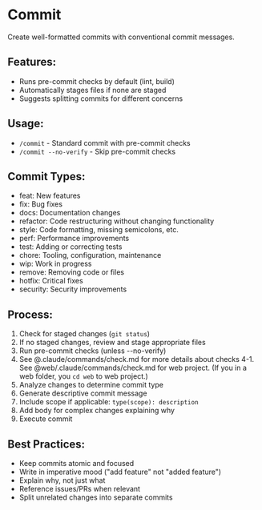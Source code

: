 # Commit

Create well-formatted commits with conventional commit messages.

## Features:

- Runs pre-commit checks by default (lint, build)
- Automatically stages files if none are staged
- Suggests splitting commits for different concerns

## Usage:

- `/commit` - Standard commit with pre-commit checks
- `/commit --no-verify` - Skip pre-commit checks

## Commit Types:

- feat: New features
- fix: Bug fixes
- docs: Documentation changes
- refactor: Code restructuring without changing functionality
- style: Code formatting, missing semicolons, etc.
- perf: Performance improvements
- test: Adding or correcting tests
- chore: Tooling, configuration, maintenance
- wip: Work in progress
- remove: Removing code or files
- hotfix: Critical fixes
- security: Security improvements

## Process:

1. Check for staged changes (`git status`)
2. If no staged changes, review and stage appropriate files
3. Run pre-commit checks (unless --no-verify)
4. See @.claude/commands/check.md for more details about checks
   4-1. See @web/.claude/commands/check.md for web project. (If you in a web folder, you `cd web` to web project.)
5. Analyze changes to determine commit type
6. Generate descriptive commit message
7. Include scope if applicable: `type(scope): description`
8. Add body for complex changes explaining why
9. Execute commit

## Best Practices:

- Keep commits atomic and focused
- Write in imperative mood ("add feature" not "added feature")
- Explain why, not just what
- Reference issues/PRs when relevant
- Split unrelated changes into separate commits
